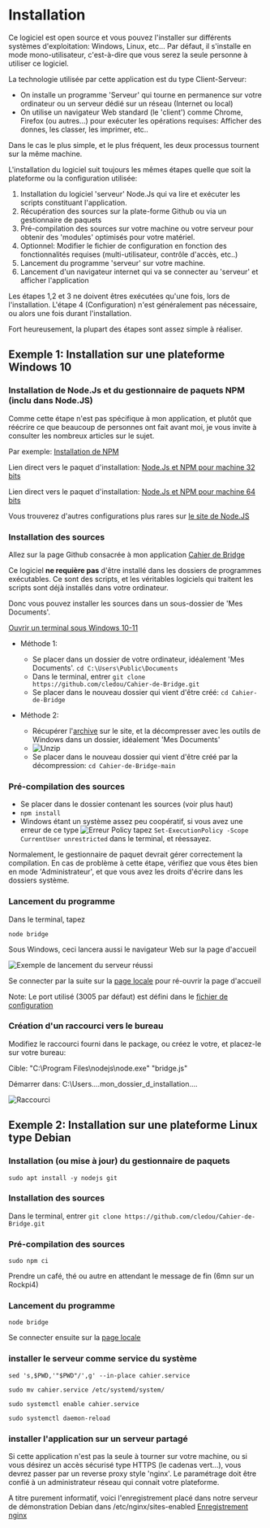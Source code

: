# Installation

Ce logiciel est open source et vous pouvez l'installer sur différents systèmes d'exploitation: Windows, Linux, etc...
Par défaut, il s'installe en mode mono-utilisateur, c'est-à-dire que vous serez la seule personne à utiliser ce logiciel.

La technologie utilisée par cette application est du type Client-Serveur:

-   On installe un programme 'Serveur' qui tourne en permanence sur votre ordinateur ou un serveur dédié sur un réseau (Internet ou local)
-   On utilise un navigateur Web standard (le 'client') comme Chrome, Firefox (ou autres...) pour exécuter les opérations requises: Afficher des donnes, les classer, les imprimer, etc..

Dans le cas le plus simple, et le plus fréquent, les deux processus tournent sur la même machine.

L'installation du logiciel suit toujours les mêmes étapes quelle que soit la plateforme ou la configuration utilisée:

1. Installation du logiciel 'serveur' Node.Js qui va lire et exécuter les scripts constituant l'application.
2. Récupération des sources sur la plate-forme Github ou via un gestionnaire de paquets
3. Pré-compilation des sources sur votre machine ou votre serveur pour obtenir des 'modules' optimisés pour votre matériel.
4. Optionnel: Modifier le fichier de configuration en fonction des fonctionnalités requises (multi-utilisateur, contrôle d'accès, etc..)
5. Lancement du programme 'serveur' sur votre machine.
6. Lancement d'un navigateur internet qui va se connecter au 'serveur' et afficher l'application

Les étapes 1,2 et 3 ne doivent êtres exécutées qu'une fois, lors de l'installation.
L'étape 4 (Configuration) n'est généralement pas nécessaire, ou alors une fois durant l'installation.

Fort heureusement, la plupart des étapes sont assez simple à réaliser.

## Exemple 1: Installation sur une plateforme Windows 10

### Installation de Node.Js et du gestionnaire de paquets NPM (inclu dans Node.JS)

Comme cette étape n'est pas spécifique à mon application, et plutôt que réécrire ce que beaucoup de personnes ont fait avant moi, je vous invite à consulter les nombreux articles sur le sujet.

Par exemple: [Installation de NPM](https://kinsta.com/fr/blog/comment-installer-node-js/)

Lien direct vers le paquet d'installation: [Node.Js et NPM pour machine 32 bits](https://nodejs.org/dist/v22.13.0/node-v22.13.0-x64.msi)

Lien direct vers le paquet d'installation: [Node.Js et NPM pour machine 64 bits](https://nodejs.org/dist/v22.13.0/node-v22.13.0-x86.msi)

Vous trouverez d'autres configurations plus rares sur [le site de Node.JS](https://nodejs.org/fr/download)

### Installation des sources

Allez sur la page Github consacrée à mon application [Cahier de Bridge](https://github.com/cledou/Cahier-de-Bridge)

Ce logiciel **ne requière pas** d'être installé dans les dossiers de programmes exécutables. Ce sont des scripts, et les véritables logiciels qui traitent les scripts sont déjà installés dans votre ordinateur.

Donc vous pouvez installer les sources dans un sous-dossier de 'Mes Documents'.

[Ouvrir un terminal sous Windows 10-11](https://lecrabeinfo.net/ouvrir-et-utiliser-le-terminal-windows-sur-windows-11-10.html)

-   Méthode 1:

    -   Se placer dans un dossier de votre ordinateur, idéalement 'Mes Documents'. `cd C:\Users\Public\Documents`
    -   Dans le terminal, entrer `git clone https://github.com/cledou/Cahier-de-Bridge.git`
    -   Se placer dans le nouveau dossier qui vient d'être créé: `cd Cahier-de-Bridge`

-   Méthode 2:
    -   Récupérer l'[archive](https://github.com/cledou/Cahier-de-Bridge/archive/refs/heads/main.zip) sur le site, et la décompresser avec les outils de Windows dans un dossier, idéalement 'Mes Documents'
    -   ![Unzip](./doc/unzip.png)
    -   Se placer dans le nouveau dossier qui vient d'être créé par la décompression: `cd Cahier-de-Bridge-main`

### Pré-compilation des sources

-   Se placer dans le dossier contenant les sources (voir plus haut)
-   `npm install`
-   Windows étant un système assez peu coopératif, si vous avez une erreur de ce type
    ![Erreur Policy](./doc/erreur_policy.png)
    tapez `Set-ExecutionPolicy -Scope CurrentUser unrestricted` dans le terminal, et réessayez.

Normalement, le gestionnaire de paquet devrait gérer correctement la compilation. En cas de problème à cette étape, vérifiez que vous êtes bien en mode 'Administrateur', et que vous avez les droits d'écrire dans les dossiers système.

### Lancement du programme

Dans le terminal, tapez

`node bridge`

Sous Windows, ceci lancera aussi le navigateur Web sur la page d'accueil

![Exemple de lancement du serveur réussi](./doc/lancement.png)

Se connecter par la suite sur la [page locale](http://localhost:3005/) pour ré-ouvrir la page d'accueil

Note: Le port utilisé (3005 par défaut) est défini dans le [fichier de configuration](./config.json)

### Création d'un raccourci vers le bureau

Modifiez le raccourci fourni dans le package, ou créez le votre, et placez-le sur votre bureau:

Cible: "C:\Program Files\nodejs\node.exe" "bridge.js"

Démarrer dans: C:\Users\....mon_dossier_d_installation....

![Raccourci](./doc/link.png)

## Exemple 2: Installation sur une plateforme Linux type Debian

### Installation (ou mise à jour) du gestionnaire de paquets

`sudo apt install -y nodejs git`

### Installation des sources

Dans le terminal, entrer `git clone https://github.com/cledou/Cahier-de-Bridge.git`

### Pré-compilation des sources

`sudo npm ci`

Prendre un café, thé ou autre en attendant le message de fin (6mn sur un Rockpi4)

### Lancement du programme

`node bridge`

Se connecter ensuite sur la [page locale](http://localhost:3005/)

### installer le serveur comme service du système

`sed 's,$PWD,'"$PWD"/',g' --in-place cahier.service`

`sudo mv cahier.service /etc/systemd/system/`

`sudo systemctl enable cahier.service`

`sudo systemctl daemon-reload`

### installer l'application sur un serveur partagé

Si cette application n'est pas la seule à tourner sur votre machine, ou si vous désirez un accès sécurisé type HTTPS (le cadenas vert...), vous devrez passer par un reverse proxy style 'nginx'. Le paramétrage doit être confié à un administrateur réseau qui connait votre plateforme.

A titre purement informatif, voici l'enregistrement placé dans notre serveur de démonstration Debian dans /etc/nginx/sites-enabled
[Enregistrement nginx](./cahier.ngnix)
